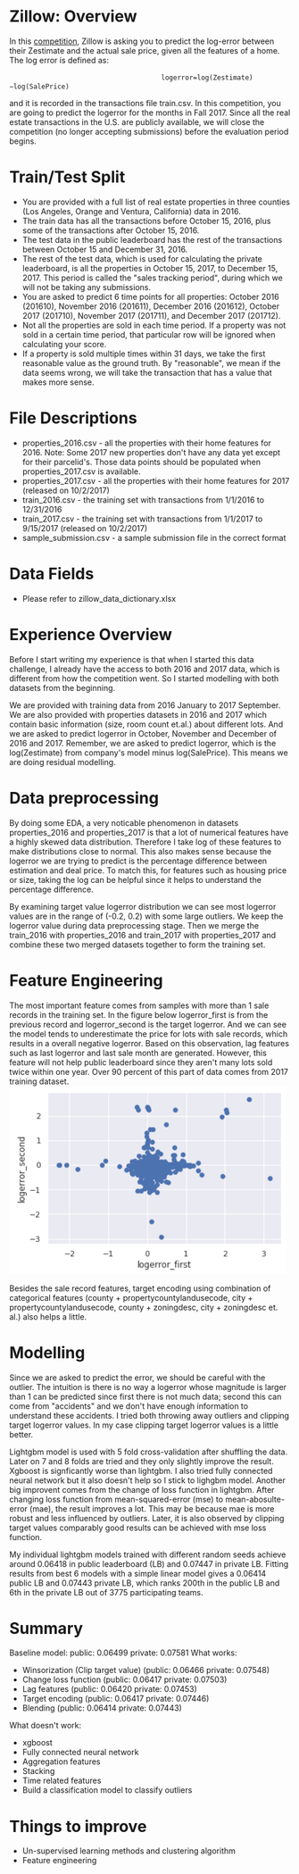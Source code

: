 # Zillow: Overview

In this [competition](https://www.kaggle.com/c/zillow-prize-1), Zillow is asking you to predict the log-error between their Zestimate and the actual sale price, given all the features of a home. The log error is defined as:

                                          logerror=log(Zestimate)−log(SalePrice)
                                          
and it is recorded in the transactions file train.csv. In this competition, you are going to predict the logerror for the months in Fall 2017. Since all the real estate transactions in the U.S. are publicly available, we will close the competition (no longer accepting submissions) before the evaluation period begins.

# Train/Test Split

* You are provided with a full list of real estate properties in three counties (Los Angeles, Orange and Ventura, California) data in 2016.
* The train data has all the transactions before October 15, 2016, plus some of the transactions after October 15, 2016.
* The test data in the public leaderboard has the rest of the transactions between October 15 and December 31, 2016.
* The rest of the test data, which is used for calculating the private leaderboard, is all the properties in October 15, 2017, to December 15, 2017. This period is called the "sales tracking period", during which we will not be taking any submissions.
* You are asked to predict 6 time points for all properties: October 2016 (201610), November 2016 (201611), December 2016 (201612), October 2017 (201710), November 2017 (201711), and December 2017 (201712).
* Not all the properties are sold in each time period. If a property was not sold in a certain time period, that particular row will be ignored when calculating your score.
* If a property is sold multiple times within 31 days, we take the first reasonable value as the ground truth. By "reasonable", we mean if the data seems wrong, we will take the transaction that has a value that makes more sense.

# File Descriptions

* properties_2016.csv - all the properties with their home features for 2016. Note: Some 2017 new properties don't have any data yet except for their parcelid's. Those data points should be populated when properties_2017.csv is available.
* properties_2017.csv - all the properties with their home features for 2017 (released on 10/2/2017)
* train_2016.csv - the training set with transactions from 1/1/2016 to 12/31/2016
* train_2017.csv - the training set with transactions from 1/1/2017 to 9/15/2017 (released on 10/2/2017)
* sample_submission.csv - a sample submission file in the correct format

# Data Fields

* Please refer to zillow_data_dictionary.xlsx

# Experience Overview

Before I start writing my experience is that when I started this data challenge, I already have the access to both 2016 and 2017 data, which is different from how the competition went. So I started modelling with both datasets from the beginning.

We are provided with training data from 2016 January to 2017 September. We are also provided with properties datasets in 2016 and 2017 which contain basic information (size, room count et.al.) about different lots. And we are asked to predict logerror in October, November and December of 2016 and 2017. Remember, we are asked to predict logerror, which is the log(Zestimate) from company's model minus log(SalePrice). This means we are doing residual modelling.

# Data preprocessing

By doing some EDA, a very noticable phenomenon in datasets properties_2016 and properties_2017 is that a lot of numerical features have a highly skewed data distribution. Therefore I take log of these features to make distributions close to normal. This also makes sense because the logerror we are trying to predict is the percentage difference between estimation and deal price. To match this, for features such as housing price or size, taking the log can be helpful since it helps to understand the percentage difference.

By examining target value logerror distribution we can see most logerror values are in the range of (-0.2, 0.2) with some large outliers. We keep the logerror value during data preprocessing stage. Then we merge the train_2016 with properties_2016 and train_2017 with properties_2017 and combine these two merged datasets together to form the training set.

# Feature Engineering

The most important feature comes from samples with more than 1 sale records in the training set. In the figure below logerror_first is from the previous record and logerror_second is the target logerror. And we can see the model tends to underestimate the price for lots with sale records, which results in a overall negative logerror. Based on this observation, lag features such as last logerror and last sale month are generated. However, this feature will not help public leaderboard since they aren't many lots sold twice within one year. Over 90 percent of this part of data comes from 2017 training dataset.
![Figure](./images/firstsale_secondsale.PNG)

Besides the sale record features, target encoding using combination of categorical features (county + propertycountylandusecode, city + propertycountylandusecode, county + zoningdesc, city + zoningdesc et. al.) also helps a little.

# Modelling

Since we are asked to predict the error, we should be careful with the outlier. The intuition is there is no way a logerror whose magnitude is larger than 1 can be predicted since first there is not much data; second this can come from "accidents" and we don't have enough information to understand these accidents. I tried both throwing away outliers and clipping target logerror values. In my case clipping target logerror values is a little better.

Lightgbm model is used with 5 fold cross-validation after shuffling the data. Later on 7 and 8 folds are tried and they only slightly improve the result. Xgboost is signficantly worse than lightgbm. I also tried fully connected neural network but it also doesn't help so I stick to lighgbm model. Another big improvent comes from the change of loss function in lightgbm. After changing loss function from mean-squared-error (mse) to mean-abosulte-error (mae), the result improves a lot. This may be because mae is more robust and less influenced by outliers. Later, it is also observed by clipping target values comparably good results can be achieved with mse loss function.

My individual lightgbm models trained with different random seeds achieve around 0.06418 in public leaderboard (LB) and 0.07447 in private LB. Fitting results from best 6 models with a simple linear model gives a 0.06414 public LB and 0.07443 private LB, which ranks 200th in the public LB and 6th in the private LB out of 3775 participating teams.

# Summary

Baseline model: public: 0.06499  private: 0.07581
What works:
* Winsorization (Clip target value) (public: 0.06466  private: 0.07548)
* Change loss function (public: 0.06417  private: 0.07503)
* Lag features (public: 0.06420  private: 0.07453)
* Target encoding (public: 0.06417  private: 0.07446)
* Blending (public: 0.06414  private: 0.07443)

What doesn't work:

* xgboost
* Fully connected neural network
* Aggregation features
* Stacking
* Time related features
* Build a classification model to classify outliers

# Things to improve

* Un-supervised learning methods and clustering algorithm
* Feature engineering
